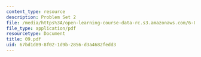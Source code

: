 ```yaml
---
content_type: resource
description: Problem Set 2
file: /media/https%3A/open-learning-course-data-rc.s3.amazonaws.com/6-821-programming-languages-fall-2002/67bd1d898f021d9b2856d3a4682fedd3_09.pdf
file_type: application/pdf
resourcetype: Document
title: 09.pdf
uid: 67bd1d89-8f02-1d9b-2856-d3a4682fedd3
---
```

